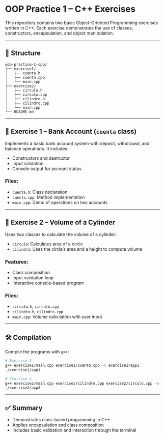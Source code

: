 # OOP Practice 1 – C++ Exercises

This repository contains two basic Object-Oriented Programming exercises written in C++. Each exercise demonstrates the use of classes, constructors, encapsulation, and object manipulation.

---

## 📁 Structure

```
oop-practice-1-cpp/
├── exercise1/
│   ├── cuenta.h
│   ├── cuenta.cpp
│   └── main.cpp
├── exercise2/
│   ├── circulo.h
│   ├── circulo.cpp
│   ├── cilindro.h
│   ├── cilindro.cpp
│   └── main.cpp
└── README.md
```

---

## 🧪 Exercise 1 – Bank Account (`cuenta` class)

Implements a basic bank account system with deposit, withdrawal, and balance operations. It includes:

- Constructors and destructor
- Input validation
- Console output for account status

### Files:
- `cuenta.h`: Class declaration
- `cuenta.cpp`: Method implementation
- `main.cpp`: Demo of operations on two accounts

---

## 🧪 Exercise 2 – Volume of a Cylinder

Uses two classes to calculate the volume of a cylinder:

- `circulo`: Calculates area of a circle
- `cilindro`: Uses the circle’s area and a height to compute volume

### Features:
- Class composition
- Input validation loop
- Interactive console-based program

### Files:
- `circulo.h`, `circulo.cpp`
- `cilindro.h`, `cilindro.cpp`
- `main.cpp`: Volume calculation with user input

---

## 🛠️ Compilation

Compile the programs with `g++`:

```bash
# Exercise 1
g++ exercise1/main.cpp exercise1/cuenta.cpp -o exercise1/app1
./exercise1/app1

# Exercise 2
g++ exercise2/main.cpp exercise2/cilindro.cpp exercise2/circulo.cpp -o exercise2/app2
./exercise2/app2
```

---

## ✅ Summary

- Demonstrates class-based programming in C++
- Applies encapsulation and class composition
- Includes basic validation and interaction through the terminal
